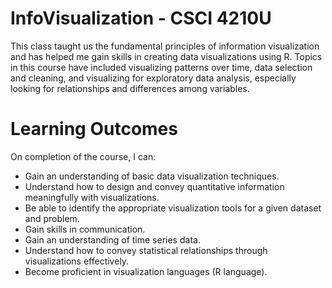 # InfoVisualization - CSCI 4210U

This class taught us the fundamental principles of information visualization and has helped me gain skills in creating data visualizations using R. Topics in this course have included visualizing patterns over time, data selection and cleaning, and visualizing for exploratory data analysis, especially looking for relationships and differences among variables.

# Learning Outcomes

On completion of the course, I can:
- Gain an understanding of basic data visualization techniques.
- Understand how to design and convey quantitative information meaningfully with visualizations.
- Be able to identify the appropriate visualization tools for a given dataset and problem.
- Gain skills in communication.
- Gain an understanding of time series data.
- Understand how to convey statistical relationships through visualizations effectively.
- Become proficient in visualization languages (R language).
